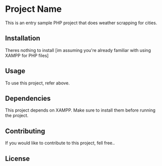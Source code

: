# Project Name

This is an entry sample PHP project that does weather scrapping for cities.

## Installation

Theres nothing to install [im assuming you're already familiar with using XAMPP for PHP files]

## Usage

To use this project, refer above.

## Dependencies

This project depends on XAMPP. Make sure to install them before running the project.

## Contributing

If you would like to contribute to this project, fell free..

## License
